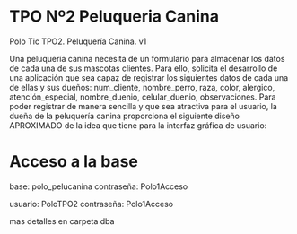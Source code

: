 # TPO Nº2 Peluqueria Canina
Polo Tic TPO2. Peluquería Canina. v1

Una peluquería canina necesita de un formulario para almacenar los datos de cada una de sus 
mascotas clientes. Para ello, solicita el desarrollo de una aplicación que sea capaz de registrar 
los siguientes datos de cada una de ellas y sus dueños: num_cliente, nombre_perro, raza, 
color, alergico, atención_especial, nombre_duenio, celular_duenio, observaciones. 
Para poder registrar de manera sencilla y que sea atractiva para el usuario, la dueña de la 
peluquería canina proporciona el siguiente diseño APROXIMADO de la idea que tiene para la 
interfaz gráfica de usuario: 

# Acceso a la base 
base:  polo_pelucanina
contraseña:  Polo1Acceso

usuario:  PoloTPO2
contraseña:  Polo1Acceso

mas detalles en carpeta dba
